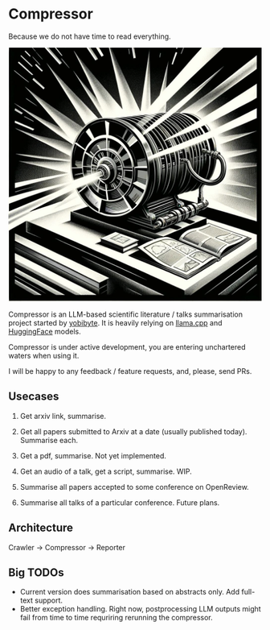 # Compressor
Because we do not have time to read everything.

![](compressor.jpg)

Compressor is an LLM-based scientific literature / talks summarisation project started by [yobibyte](https://twitter.com/y0b1byte).
It is heavily relying on [llama.cpp](https://github.com/ggerganov/llama.cpp) and [HuggingFace](https://huggingface.co/) models.

Compressor is under active development, you are entering unchartered waters when using it.

I will be happy to any feedback / feature requests, and, please, send PRs.

## Usecases

1. Get arxiv link, summarise.

2. Get all papers submitted to Arxiv at a date (usually published today). Summarise each.

3. Get a pdf, summarise. Not yet implemented.

4. Get an audio of a talk, get a script, summarise. WIP.

5. Summarise all papers accepted to some conference on OpenReview. 

6. Summarise all talks of a particular conference. Future plans.

## Architecture

Crawler -> Compressor -> Reporter

## Big TODOs

* Current version does summarisation based on abstracts only. Add full-text support.
* Better exception handling. Right now, postprocessing LLM outputs might fail from time to time requriring rerunning the compressor.
